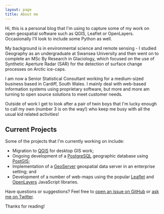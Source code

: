 ```yaml
---
layout: page
title: About me
---
```


<p class="message">
  Hi, this is a personal blog that I'm using to capture some of my work on open geospatial software such as QGIS, Leaflet or OpenLayers. Occasionally I'll look to include some Python as well.
</p>

My background is in environmental science and remote sensing - I studied Geography as an undergraduate at Swansea University and then went on to complete an MSc By Research in Glaciology, which focused on the use of Synthetic Aperture Radar (SAR) for the detection of surface change processes on Arctic ice-caps.

I am now a Senior Statistical Consultant working for a medium-sized business based in Cardiff, South Wales. I mainly deal with web-based information systems using proprietary software, but more and more am turning to open source solutions to meet customer needs.

Outside of work I get to look after a pair of twin boys that I'm lucky enough to call my own (number 3 is on the way!) who keep me busy with all the usual kid related activities!
## Current Projects

Some of the projects that I'm currently working on include:

* Migration to [QGIS](http://www.qgis.org) for desktop GIS work;
* Ongoing development of a [PostgreSQL](http://www.postgresql.org) geographic database using [PostGIS](http://www.postgis.net);
* Implementation of a [GeoServer](http://geoserver.org) geospatial data server in an enterprise setting; and
* Development of a number of web-maps using the popular [Leaflet](http://leafletjs.com) and [OpenLayers](http://openlayers.org) JavaScript libraries.

Have questions or suggestions? Feel free to [open an issue on GitHub](https://github.com/jamesgardiner/issues/new) or [ask me on Twitter](https://twitter.com/James_G87).

Thanks for reading!
